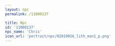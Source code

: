 ```yaml
---
layout: npc
permalink: /11000137

title: Npc
id: '11000137'
npc_name: 'Chris'
icon_url: 'portrait/npc/02010026_lith_man1_p.png'
---
```

